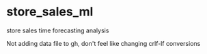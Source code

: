 # store_sales_ml
store sales time forecasting analysis

Not adding data file to gh, don't feel like changing crlf-lf conversions
